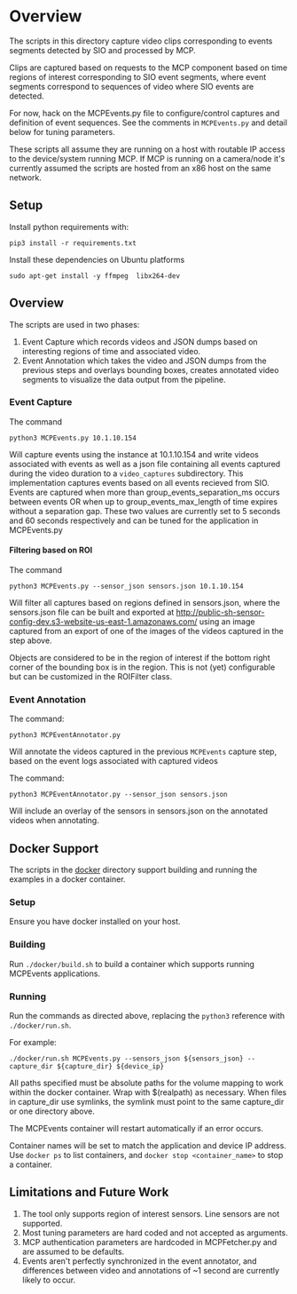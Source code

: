 # Overview

The scripts in this directory capture video clips corresponding to events segments detected by SIO and processed by MCP.

Clips are captured based on requests to the MCP component based on time regions of interest
corresponding to SIO event segments, where event segments correspond to sequences of video where SIO events are detected.

For now, hack on the MCPEvents.py file to configure/control captures and definition of event sequences. See the comments in `MCPEvents.py` and detail below for tuning parameters.

These scripts all assume they are running on a host with routable IP access to the device/system running MCP.
If MCP is running on a camera/node it's currently assumed the scripts are hosted from an x86 host on the same network.

## Setup

Install python requirements with:
```
pip3 install -r requirements.txt
```

Install these dependencies on Ubuntu platforms
```
sudo apt-get install -y ffmpeg  libx264-dev
```

## Overview

The scripts are used in two phases:
1) Event Capture which records videos and JSON dumps based on interesting regions of
time and associated video.
2) Event Annotation which takes the video and JSON dumps from the previous steps and
overlays bounding boxes, creates annotated video segments to visualize the data
output from the pipeline.

### Event Capture

The command

```
python3 MCPEvents.py 10.1.10.154
```

Will capture events using the instance at 10.1.10.154 and write videos associated with events as
well as a json file containing all events captured during the video duration to a
`video_captures` subdirectory.  This implementation captures events based on
all events recieved from SIO.  Events are captured when more than group_events_separation_ms occurs
between events OR when up to group_events_max_length of time expires without a separation gap.
These two values are currently set to 5 seconds and 60 seconds respectively and can be tuned for the application in
MCPEvents.py

#### Filtering based on ROI

The command
```
python3 MCPEvents.py --sensor_json sensors.json 10.1.10.154
```
Will filter all captures based on regions defined in sensors.json, where the
sensors.json file can be built and exported at http://public-sh-sensor-config-dev.s3-website-us-east-1.amazonaws.com/
using an image captured from an export of one of the images of the videos captured in the step above.

Objects are considered to be in the region of interest if the bottom right corner
of the bounding box is in the region.  This is not (yet) configurable but can be customized
in the ROIFilter class.

### Event Annotation

The command:
```
python3 MCPEventAnnotator.py
```

Will annotate the videos captured in the previous `MCPEvents` capture step, based on the event logs associated with captured videos

The command:
```
python3 MCPEventAnnotator.py --sensor_json sensors.json
```

Will include an overlay of the sensors in sensors.json on the annotated videos when
annotating.

## Docker Support

The scripts in the [docker](docker) directory support building and running the examples in a docker container.

### Setup
Ensure you have docker installed on your host.

### Building
Run `./docker/build.sh` to build a container which supports running MCPEvents applications.

### Running
Run the commands as directed above, replacing the `python3` reference with `./docker/run.sh`.

For example:
```
./docker/run.sh MCPEvents.py --sensors_json ${sensors_json} --capture_dir ${capture_dir} ${device_ip}
```
All paths specified must be absolute paths for the volume mapping to work within the docker container.
Wrap with $(realpath) as necessary.
When files in capture_dir use symlinks, the symlink must point to the same capture_dir or one directory above.

The MCPEvents container will restart automatically if an error occurs.

Container names will be set to match the application and device IP address.  Use `docker ps` to list
containers, and `docker stop <container_name>` to stop a container.

## Limitations and Future Work

1) The tool only supports region of interest sensors.  Line sensors are not supported.
2) Most tuning parameters are hard coded and not accepted as arguments.
3) MCP authentication parameters are hardcoded in MCPFetcher.py and are assumed to be defaults.
4) Events aren't perfectly synchronized in the event annotator, and differences between
video and annotations of ~1 second are currently likely to occur.
